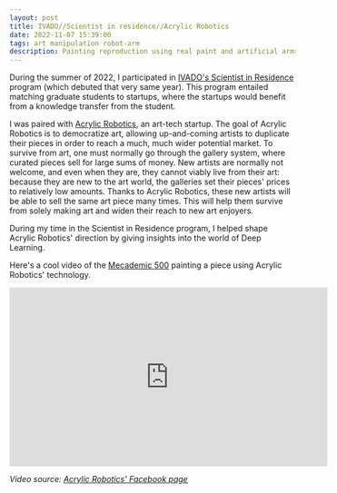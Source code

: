 ```yaml
---
layout: post
title: IVADO//Scientist in residence//Acrylic Robotics
date: 2022-11-07 15:39:00
tags: art manipulation robot-arm
description: Painting reproduction using real paint and artificial arms
---
```


During the summer of 2022, I participated in [IVADO's Scientist in Residence](https://ivado.ca/en/scientist-in-residence/) program (which debuted that very
same year). This program entailed matching graduate students to startups, where the startups would benefit
from a knowledge transfer from the student.

I was paired with [Acrylic Robotics](https://acrylicrobotics.ca/), an art-tech startup. The goal of Acrylic
Robotics is to democratize art, allowing up-and-coming artists to duplicate their pieces in order to reach
a much, much wider potential market. To survive from art, one must normally go through the gallery system,
where curated pieces sell for large sums of money. New artists are normally not welcome, and even when they 
are, they cannot viably live from their art: because they are new to the art world, the galleries set their 
pieces' prices to relatively low amounts. Thanks to Acrylic Robotics, these new artists will be able to sell the same 
art piece many 
times. This will help them survive from solely
making art and widen their reach to new art enjoyers.

During my time in the Scientist in Residence program, I helped shape Acrylic Robotics' direction by giving 
insights into the world of Deep Learning.

Here's a cool video of the [Mecademic 500](https://www.mecademic.com/en/meca500-robot-arm) painting a piece 
using Acrylic Robotics' technology.

<iframe src="https://www.facebook.com/plugins/video.php?height=315&href=https%3A%2F%2Fwww.facebook.com%2Facrylicrobotics%2Fvideos%2F554832089607603%2F&show_text=false&width=560&t=0" width="560" height="315" style="border:none;overflow:hidden" scrolling="no" frameborder="0" allowfullscreen="true" allow="autoplay; clipboard-write; encrypted-media; picture-in-picture; web-share" allowFullScreen="true">
</iframe>

<em>Video source: <a href="https://www.facebook.com/acrylicrobotics/">Acrylic Robotics' Facebook page</a></em>
